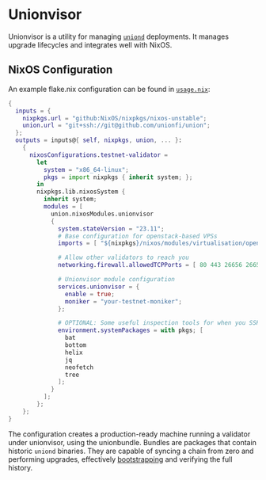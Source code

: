 <!-- GENERATED: DO NOT EDIT -->

# Unionvisor

Unionvisor is a utility for managing [`uniond`](../uniond) deployments. It manages upgrade lifecycles and integrates well with NixOS.

## NixOS Configuration

An example flake.nix configuration can be found in [`usage.nix`](./usage.nix):

```nix
{
  inputs = {
    nixpkgs.url = "github:NixOS/nixpkgs/nixos-unstable";
    union.url = "git+ssh://git@github.com/unionfi/union";
  };
  outputs = inputs@{ self, nixpkgs, union, ... }:
    {
      nixosConfigurations.testnet-validator =
        let
          system = "x86_64-linux";
          pkgs = import nixpkgs { inherit system; };
        in
        nixpkgs.lib.nixosSystem {
          inherit system;
          modules = [
            union.nixosModules.unionvisor
            {
              system.stateVersion = "23.11";
              # Base configuration for openstack-based VPSs
              imports = [ "${nixpkgs}/nixos/modules/virtualisation/openstack-config.nix" ];

              # Allow other validators to reach you
              networking.firewall.allowedTCPPorts = [ 80 443 26656 26657 ];

              # Unionvisor module configuration
              services.unionvisor = {
                enable = true;
                moniker = "your-testnet-moniker";
              };

              # OPTIONAL: Some useful inspection tools for when you SSH into your validator
              environment.systemPackages = with pkgs; [
                bat
                bottom
                helix
                jq
                neofetch
                tree
              ];
            }
          ];
        };
    };
}

```

The configuration creates a production-ready machine running a validator under unionvisor, using the unionbundle. Bundles are packages that contain historic `uniond` binaries. They are capable of syncing a chain from zero and performing upgrades, effectively [bootstrapping](<https://en.wikipedia.org/wiki/Bootstrapping_(compilers)>) and verifying the full history.
